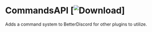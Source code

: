 # CommandsAPI [![Download](https://media.wtf/31024660)]
Adds a command system to BetterDiscord for other plugins to utilize.
